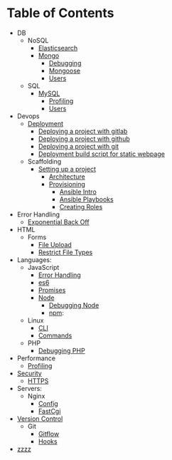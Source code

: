 # Table of Contents

* DB
    * NoSQL
        * [Elasticsearch](/db/nosql/elasticsearch/README.md)
        * [Mongo](/db/nosql/mongo/README.md)
            * [Debugging](/db/nosql/mongo/debugging/README.md)
            * [Mongoose](/db/nosql/mongo/mongoose/README.md)
            * [Users](/db/nosql/mongo/users/README.md)
    * SQL
        * [MySQL](tags.md#mysql)
            * [Profiling](/db/sql/mysql/profiling/README.md)
            * [Users](/db/sql/mysql/users/README.md)
* Devops    
    * [Deployment](/devops/deployment/README.md)
        * [Deploying a project with gitlab](/devops/deployment/gitlab/README.md)
        * [Deploying a project with github](/devops/deployment/github/README.md)
        * [Deploying a project with git](/devops/deployment/git/README.md)
        * [Deployment build script for static webpage](/devops/deployment/build/README.md)
    * Scaffolding
        * [Setting up a project](/devops/scaffolding/project-setup/README.md)
            * [Architecture](/devops/scaffolding/project-setup/architecture/README.md)
            * [Provisioning](/devops/scaffolding/project-setup/provisioning/README.md)
                * [Ansible Intro](/devops/scaffolding/project-setup/provisioning/ansible/README.md)
                * [Ansible Playbooks](/devops/scaffolding/project-setup/provisioning/ansible/playbooks/README.md)
                * [Creating Roles](/devops/scaffolding/project-setup/provisioning/ansible/roles/README.md)
* Error Handling
    * [Exponential Back Off](/error-handling/exponential-backoff/README.md)
* HTML
    * Forms
        * [File Upload](/html/forms/file-upload/README.md)
        * [Restrict File Types](/html/forms/restrict-file-types/README.md)
* Languages:
    * JavaScript
        * [Error Handling](/languages/javascript/error-handling/README.md)
        * [es6](/languages/javascript/es6/README.md)
        * [Promises](/languages/javascript/promises/README.md)
        * [Node](/languages/javascript/node/README.md)
            * [Debugging Node](/languages/javascript/node/debugging/README.md)
            * [npm](/languages/javascript/node/npm/README.md):
    * Linux
        * [CLI](/languages/linux/cli/README.md)
        * [Commands](/languages/linux/commands/README.md)
    * PHP    
        * [Debugging PHP](/languages/php/debugging/README.md)
* Performance
    * [Profiling](/profiling/README.md)
* [Security](/security/README.md)
    * [HTTPS](/security/HTTPS/README.md)
* Servers:
    * Nginx
        * [Config](/servers/nginx/config/README.md)
        * [FastCgi](/servers/fastcgi/README.md)
* [Version Control](/version-control/README.md)
   * Git
        * [Gitflow](/version-control/git/gitflow/README.md)
        * [Hooks](/version-control/git/hooks/README.md)
* [zzzz](zzzz.md)


